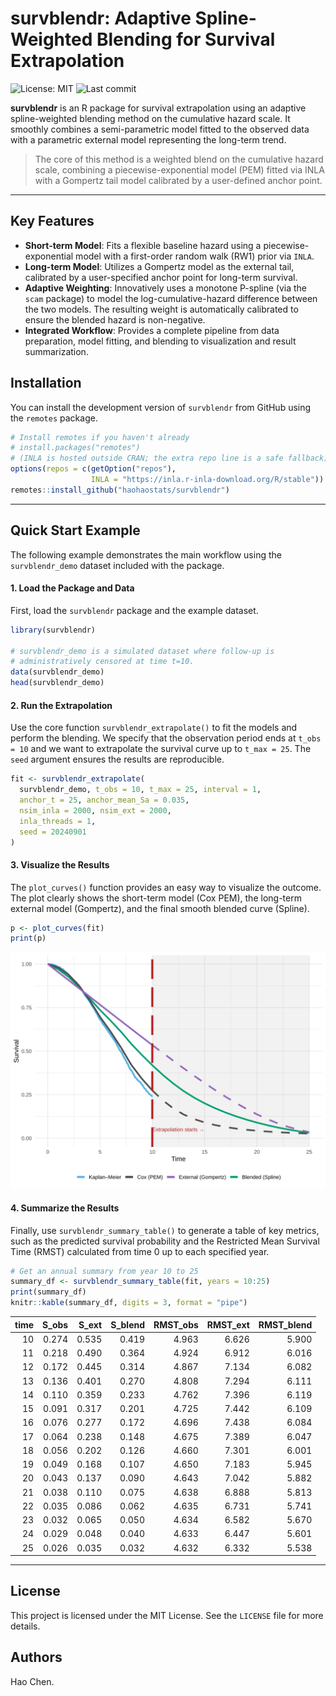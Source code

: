 
# survblendr: Adaptive Spline-Weighted Blending for Survival Extrapolation

![License: MIT](https://img.shields.io/badge/License-MIT-yellow.svg)
![Last commit](https://img.shields.io/github/last-commit/haohaostats/survblendr)

**survblendr** is an R package for survival extrapolation using an adaptive spline-weighted blending method on the cumulative hazard scale. It smoothly combines a semi-parametric model fitted to the observed data with a parametric external model representing the long-term trend.

> The core of this method is a weighted blend on the cumulative hazard scale, combining a piecewise-exponential model (PEM) fitted via INLA with a Gompertz tail model calibrated by a user-defined anchor point.

---

## Key Features

* **Short-term Model**: Fits a flexible baseline hazard using a piecewise-exponential model with a first-order random walk (RW1) prior via `INLA`.
* **Long-term Model**: Utilizes a Gompertz model as the external tail, calibrated by a user-specified anchor point for long-term survival.
* **Adaptive Weighting**: Innovatively uses a monotone P-spline (via the `scam` package) to model the log-cumulative-hazard difference between the two models. The resulting weight is automatically calibrated to ensure the blended hazard is non-negative.
* **Integrated Workflow**: Provides a complete pipeline from data preparation, model fitting, and blending to visualization and result summarization.

## Installation

You can install the development version of `survblendr` from GitHub using the `remotes` package.

```R
# Install remotes if you haven't already
# install.packages("remotes")
# (INLA is hosted outside CRAN; the extra repo line is a safe fallback)
options(repos = c(getOption("repos"),
                  INLA = "https://inla.r-inla-download.org/R/stable"))
remotes::install_github("haohaostats/survblendr")
```

---

## Quick Start Example

The following example demonstrates the main workflow using the `survblendr_demo` dataset included with the package.

#### 1. Load the Package and Data

First, load the `survblendr` package and the example dataset.

```R
library(survblendr)

# survblendr_demo is a simulated dataset where follow-up is
# administratively censored at time t=10.
data(survblendr_demo)
head(survblendr_demo)
```

#### 2. Run the Extrapolation

Use the core function `survblendr_extrapolate()` to fit the models and perform the blending. We specify that the observation period ends at `t_obs = 10` and we want to extrapolate the survival curve up to `t_max = 25`. The `seed` argument ensures the results are reproducible.

```R
fit <- survblendr_extrapolate(
  survblendr_demo, t_obs = 10, t_max = 25, interval = 1,
  anchor_t = 25, anchor_mean_Sa = 0.035,
  nsim_inla = 2000, nsim_ext = 2000,
  inla_threads = 1,
  seed = 20240901
)
```

#### 3. Visualize the Results

The `plot_curves()` function provides an easy way to visualize the outcome. The plot clearly shows the short-term model (Cox PEM), the long-term external model (Gompertz), and the final smooth blended curve (Spline).

```R
p <- plot_curves(fit)
print(p)
```

![survblendr Plot Example](https://raw.githubusercontent.com/haohaostats/survblendr/main/man/figures/example_plot.svg)

#### 4. Summarize the Results

Finally, use `survblendr_summary_table()` to generate a table of key metrics, such as the predicted survival probability and the Restricted Mean Survival Time (RMST) calculated from time 0 up to each specified year.

```R
# Get an annual summary from year 10 to 25
summary_df <- survblendr_summary_table(fit, years = 10:25)
print(summary_df)
knitr::kable(summary_df, digits = 3, format = "pipe")
```

| time| S_obs| S_ext| S_blend| RMST_obs| RMST_ext| RMST_blend|
|----:|-----:|-----:|-------:|--------:|--------:|----------:|
|   10| 0.274| 0.535|   0.419|    4.963|    6.626|      5.900|
|   11| 0.218| 0.490|   0.364|    4.924|    6.912|      6.016|
|   12| 0.172| 0.445|   0.314|    4.867|    7.134|      6.082|
|   13| 0.136| 0.401|   0.270|    4.808|    7.294|      6.111|
|   14| 0.110| 0.359|   0.233|    4.762|    7.396|      6.119|
|   15| 0.091| 0.317|   0.201|    4.725|    7.442|      6.109|
|   16| 0.076| 0.277|   0.172|    4.696|    7.438|      6.084|
|   17| 0.064| 0.238|   0.148|    4.675|    7.389|      6.047|
|   18| 0.056| 0.202|   0.126|    4.660|    7.301|      6.001|
|   19| 0.049| 0.168|   0.107|    4.650|    7.183|      5.945|
|   20| 0.043| 0.137|   0.090|    4.643|    7.042|      5.882|
|   21| 0.038| 0.110|   0.075|    4.638|    6.888|      5.813|
|   22| 0.035| 0.086|   0.062|    4.635|    6.731|      5.741|
|   23| 0.032| 0.065|   0.050|    4.634|    6.582|      5.670|
|   24| 0.029| 0.048|   0.040|    4.633|    6.447|      5.601|
|   25| 0.026| 0.035|   0.032|    4.632|    6.332|      5.538|

---

## License

This project is licensed under the MIT License. See the `LICENSE` file for more details.

## Authors

Hao Chen.
